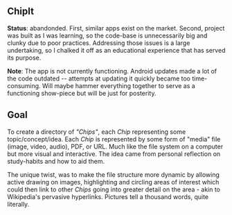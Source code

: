 <h2>ChipIt</h2>

**Status**: abandonded. First, similar apps exist on the market. Second, project was built as I was learning, so the code-base is unnecessarily big and clunky due to poor practices. Addressing those issues is a large undertaking, so I chalked it off as an educational experience that has served its purpose.

**Note**: The app is not currently functioning. Android updates made a lot of the code outdated -- attempts at updating it quickly became too time-consuming. Will maybe hammer everything together to serve as a functioning show-piece but will be just for posterity. 

<h2>Goal</h2>

To create a directory of _"Chips"_, each _Chip_ representing some topic/concept/idea. Each _Chip_ is represented by some form of "media" file (image, video, audio), PDF, or URL. Much like the file system on a computer but more visual and interactive. The idea came from personal reflection on study-habits and how to aid them.

The unique twist, was to make the file structure more dynamic by allowing active drawing on images, highlighting and circling areas of interest which could then link to other _Chips_ going into greater detail on the area - akin to Wikipedia's pervasive hyperlinks. Pictures tell a thousand words, quite literally.

